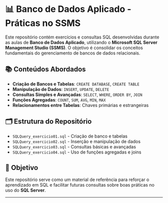 # 📊 Banco de Dados Aplicado - Práticas no SSMS

Este repositório contém exercícios e consultas SQL desenvolvidas durante as aulas de **Banco de Dados Aplicado**, utilizando o **Microsoft SQL Server Management Studio (SSMS)**. O objetivo é consolidar os conceitos fundamentais do gerenciamento de bancos de dados relacionais.

## 📚 Conteúdos Abordados

- **Criação de Bancos e Tabelas**: `CREATE DATABASE`, `CREATE TABLE`
- **Manipulação de Dados**: `INSERT`, `UPDATE`, `DELETE`
- **Consultas Simples e Avançadas**: `SELECT`, `WHERE`, `ORDER BY`, `JOIN`
- **Funções Agregadas**: `COUNT`, `SUM`, `AVG`, `MIN`, `MAX`
- **Relacionamentos entre Tabelas**: Chaves primárias e estrangeiras

## 🗂 Estrutura do Repositório

- `SQLQuery_exercicio01.sql` - Criação de banco e tabelas
- `SQLQuery_exercicio02.sql` - Inserção e manipulação de dados
- `SQLQuery_exercicio03.sql` - Consultas básicas e avançadas
- `SQLQuery_exercicio04.sql` - Uso de funções agregadas e joins

## 🚀 Objetivo

Este repositório serve como um material de referência para reforçar o aprendizado em SQL e facilitar futuras consultas sobre boas práticas no uso do **SQL Server**.

---
